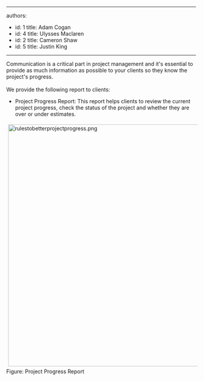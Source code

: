 

---
authors:
  - id: 1
    title: Adam Cogan
  - id: 4
    title: Ulysses Maclaren
  - id: 2
    title: Cameron Shaw
  - id: 5
    title: Justin King
---




<span class='intro'> Communication is a critical part in project management and it's essential to provide as much information as possible&#160;to your clients so they know the project's progress.<br><br>We provide the following report to clients&#58;  </span>

<ul><li>Project Progress Report&#58; This report helps clients to review the current project progress, check the status of the project and&#160;whether they are over or under estimates. </li></ul>
<img src="/Management/RulesToHappyClients/PublishingImages/rulestobetterprojectprogress.png" alt="rulestobetterprojectprogress.png" class="ssw-rteStyle-ImageArea" style="margin&#58;5px;width&#58;624px;height&#58;641px;" /><br><span class="ssw-rteStyle-FigureNormal">Figure&#58; Project Progress Report</span>


